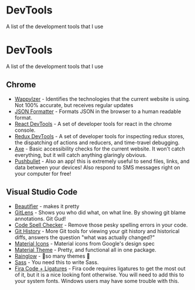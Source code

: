 # DevTools
A list of the development tools that I use

# DevTools
A list of the development tools that I use

## Chrome
- [Wappylzer](https://chrome.google.com/webstore/detail/wappalyzer/gppongmhjkpfnbhagpmjfkannfbllamg) - Identifies the technologies that the current website is using. Not 100% accurate, but receives regular updates
- [JSON Formatter](https://chrome.google.com/webstore/detail/json-formatter/bcjindcccaagfpapjjmafapmmgkkhgoa) - Formats JSON in the browser to a human readable format.
- [React DevTools](https://chrome.google.com/webstore/detail/react-developer-tools/fmkadmapgofadopljbjfkapdkoienihi) - A set of developer tools for react in the chrome console.
- [Redux DevTools](https://chrome.google.com/webstore/detail/redux-devtools/lmhkpmbekcpmknklioeibfkpmmfibljd) - A set of developer tools for inspecting redux stores, the dispatching of actions and reducers, and time-travel debugging.
- [Axe](https://chrome.google.com/webstore/detail/axe/lhdoppojpmngadmnindnejefpokejbdd) - Basic accessibility checks for the current website. It won't catch everything, but it will catch anything glaringly obvious.
- [Pushbullet](https://www.pushbullet.com/) - Also an app! this is extremely useful to send files, links, and data between your devices! Also respond to SMS messages right on your computer for free!

## Visual Studio Code
- [Beautifier](https://marketplace.visualstudio.com/items?itemName=michelemelluso.code-beautifier) - makes it pretty
- [GitLens](https://marketplace.visualstudio.com/items?itemName=eamodio.gitlens) - Shows you who did what, on what line. By showing git blame annotations. Git Gud!
- [Code Spell Checker](https://marketplace.visualstudio.com/items?itemName=streetsidesoftware.code-spell-checker) - Remove those pesky spelling errors in your code. 
- [Git History](https://marketplace.visualstudio.com/items?itemName=donjayamanne.githistory) - More Git tools for viewing your git history and historical diffs, answers the question "what was actually changed?"
- [Material Icons](https://marketplace.visualstudio.com/items?itemName=PKief.material-icon-theme) - Material icons from Google's design spec
- [Material Theme](https://marketplace.visualstudio.com/items?itemName=Equinusocio.vsc-material-theme) - Pretty, and functional all in one package. 
- [Rainglow](https://marketplace.visualstudio.com/items?itemName=daylerees.rainglow) - 🤤so many themes 🤤
- [Sass](https://marketplace.visualstudio.com/items?itemName=robinbentley.sass-indented) - You need this to write Sass.
- [Fira Code + Ligatures](https://github.com/tonsky/FiraCode) - Fira code requires ligatures to get the most out of it, but it is a nice looking font otherwise. You will need to add this to your system fonts. Windows users may have some trouble with this. 

